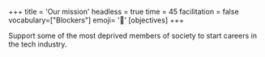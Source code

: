 +++
title = 'Our mission'
headless = true
time = 45
facilitation = false
vocabulary=["Blockers"]
emoji= '🧩'
[objectives]
+++

Support some of the most deprived members of society to start careers in the tech industry.
